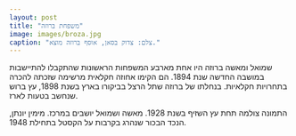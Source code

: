 ```yaml
---
layout: post
title: "משפחת ברוזה"
image: images/broza.jpg
caption: "צלם: צדוק בסאן, אוסף ברוזה מוצא."
---
```


שמואל ומאשה ברוזה היו אחת מארבע המשפחות הראשונות שהתקבלו להתיישבות במושבה החדשה שנת 1894. הם הקימו אחוזה חקלאית מרשימה שזכתה להכרה בתחרויות חקלאיות. בנחלתו של ברוזה שתל הרצל בביקורו בארץ בשנת 1898, עץ ברוש שנחשב בטעות לארז.

התמונה צולמה תחת עץ השזיף בשנת 1928. מאשה ושמואל יושבים במרכז. מימין יונתן, הנכד הבכור שנהרג בקרבות על הקסטל בתחילת 1948.